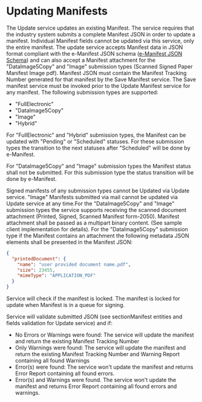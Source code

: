 # Updating Manifests

The Update service updates an existing Manifest. The service requires that the industry system submits a complete
Manifest JSON in order to update a manifest. Individual Manifest fields cannot be updated via this service, only the
entire manifest. The update service accepts Manifest data in JSON format compliant with the e-Manifest JSON
schema ([e-Manifest JSON Schema](https://github.com/USEPA/e-manifest/blob/master/Services-Information/Schema/emanifest.json))
and can also accept a Manifest attachment for the "DataImage5Copy" and "Image" submission types (Scanned Signed Paper
Manifest Image pdf). Manifest JSON must contain the Manifest Tracking Number generated for that manifest by the Save
Manifest service. The Save manifest service must be invoked prior to the Update Manifest service for any manifest. The
following submission types are supported:

- "FullElectronic"
- "DataImage5Copy"
- "Image"
- "Hybrid"

For "FullElectronic" and "Hybrid" submission types, the Manifest can be updated with "Pending" or "Scheduled" statuses.
For these submission types the transition to the next statuses after "Scheduled" will be done by e-Manifest.

For "DataImage5Copy" and "Image" submission types the Manifest status shall not be submitted. For this submission type
the status transition will be done by e-Manifest.

Signed manifests of any submission types cannot be Updated via Update service. "Image" Manifests submitted via mail
cannot be updated via Update service at any time.For the "DataImage5Copy" and "Image" submission types the service
supports receiving the scanned document attachment (Printed, Signed, Scanned Manifest form-2050). Manifest attachment
shall be passed as a multipart binary content. (See sample client implementation for details). For the "DataImage5Copy"
submission type if the Manifest contains an attachment the following metadata JSON elements shall be presented in the
Manifest JSON:

```json
{
  "printedDocument": {
    "name": "user provided document name.pdf",
    "size": 23455,
    "mimeType": "APPLICATION_PDF"
  }
}
```

Service will check if the manifest is locked. The manifest is locked for update when Manifest is in a queue for signing.

Service will validate submitted JSON (see sectionManifest entities and fields validation for Update service) and if:

- No Errors or Warnings were found: The service will update the manifest and return the existing Manifest Tracking
  Number
- Only Warnings were found: The service will update the manifest and return the existing Manifest Tracking Number and
  Warning Report containing all found Warnings
- Error(s) were found: The service won't update the manifest and returns Error Report containing all found errors.
- Error(s) and Warnings were found. The service won't update the manifest and returns Error Report containing all found
  errors and warnings.

